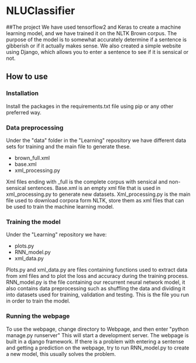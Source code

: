 # NLUClassifier
##The project
We have used tensorflow2 and Keras to create a machine learning model, and we have trained it on the NLTK Brown corpus. 
The purpose of the model is to somewhat accurately determine if a sentence is gibberish or if it actually makes sense.
We also created a simple website using Django, which allows you to enter a sentence to see if it is sensical or not.

## How to use

### Installation

Install the packages in the requirements.txt file using pip or any other preferred way.

### Data preprocessing

Under the "data" folder in the "Learning" repository we have different data sets for training and the main file to generate these.
* brown_full.xml
* base.xml
* xml_processing.py

Xml files ending with _full is the complete corpus with sensical and non-sensical sentences.
Base.xml is an empty xml file that is used in xml_processing.py to generate new datasets. 
Xml_processing.py is the main file used to download corpora form NLTK, store them as xml files that can be used to train the machine learning model.

### Training the model

Under the "Learning" repository we have:
* plots.py
* RNN_model.py
* xml_data.py

Plots.py and xml_data.py are files containing functions used to extract data from xml files and to plot
the loss and accuracy during the training process. RNN_model.py is the file containing our recurrent neural network model, it also
contains data preprocessing such as shuffling the data and dividing it into datasets used for training, validation and testing.
This is the file you run in order to train the model.

### Running the webpage

To use the webpage, change directory to Webpage, and then enter 
"python manage.py runserver" This will start a development server. 
The webpage is built in a django framework. 
If there is a problem with entering a sentense and getting a prediction on the webpage, 
try to run RNN_model.py to create a new model, 
this usually solves the problem.  


